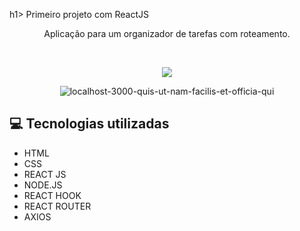 h1> Primeiro projeto com ReactJS </h1>

<p align="center">Aplicação para um organizador de tarefas com roteamento.</p><br>

<p align="center"><img src="https://i.ibb.co/xHD0rBN/localhost-3000.png"></p>

<p align="center"><img src="https://i.ibb.co/SBDcJfc/localhost-3000-quis-ut-nam-facilis-et-officia-qui.png" alt="localhost-3000-quis-ut-nam-facilis-et-officia-qui"></center>

<h2>💻 Tecnologias utilizadas</h2>
<ul>
<li>HTML</li>
<li>CSS</li>
<li>REACT JS</li>
<li>NODE.JS</li>
<li>REACT HOOK</li>
<li>REACT ROUTER</li>
<li>AXIOS</li>
</ul>
